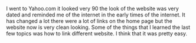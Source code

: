 I went to Yahoo.com it looked very 90 the look of the website was very dated and reminded me of the internet in the early times of the internet. It has changed a lot there were a lot of links on the home page but the website now is very clean looking.
Some of the things that I learned the last few topics was how to link different website. I think that it was pretty easy. 

